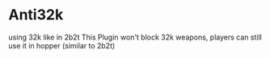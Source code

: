 # Anti32k
using 32k like in 2b2t
This Plugin won't block 32k weapons, players can still use it in hopper (similar to 2b2t)
